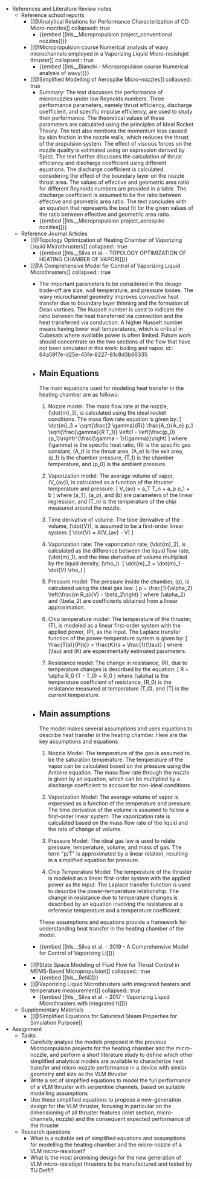 - References and Literature Review notes
	- Reference school reports
		- [[@Analytical Relations for Performance Characterization of CD Micro-nozzles]]
		  collapsed:: true
			- {{embed [[hls__Micropropulsion project_conventional nozzles]]}}
		- [[@Micropropulsion course Numerical analysis of wavy microchannels employed in a Vaporizing Liquid Micro-resistojet thruster]]
		  collapsed:: true
			- {{embed [[hls__Bianchi - Micropropulsion course Numerical analysis of wavy]]}}
		- [[@Simplified Modelling of Aerospike Micro-nozzles]]
		  collapsed:: true
			- Summary:
			  The text discusses the performance of micronozzles under low Reynolds numbers. Three performance parameters, namely thrust efficiency, discharge coefficient, and specific impulse efficiency, are used to study their performance. The theoretical values of these parameters are calculated using the principles of Ideal Rocket Theory. The text also mentions the momentum loss caused by skin friction in the nozzle walls, which reduces the thrust of the propulsion system. The effect of viscous forces on the nozzle quality is estimated using an expression derived by Spisz. The text further discusses the calculation of thrust efficiency and discharge coefficient using different equations. The discharge coefficient is calculated considering the effect of the boundary layer on the nozzle throat area. The values of effective and geometric area ratio for different Reynolds numbers are provided in a table. The discharge coefficient is assumed to be the ratio between effective and geometric area ratio. The text concludes with an equation that represents the best fit for the given values of the ratio between effective and geometric area ratio.
			- {{embed [[hls__Micropropulsion project_aerospike nozzles]]}}
	- Reference Journal Articles
		- [[@Topology Optimization of Heating Chamber of Vaporizing Liquid Microthrusters]]
		  collapsed:: true
			- {{embed [[hls__Silva et al. - TOPOLOGY OPTIMIZATION OF HEATING CHAMBER OF VAPORI]]}}
		- [[@A Comprehensive Model for Control of Vaporizing Liquid Microthrusters]]
		  collapsed:: true
			- The important parameters to be considered in the design trade-off are size, wall temperature, and pressure losses. The wavy microchannel geometry improves convective heat transfer due to boundary layer thinning and the formation of Dean vortices. The Nusselt number is used to indicate the ratio between the heat transferred via convection and the heat transferred via conduction. A higher Nusselt number means having lower wall temperatures, which is critical in Cubesats where available power is often limited. Future work should concentrate on the two sections of the flow that have not been simulated in this work: boiling and vapor.
			  id:: 64a59f7e-d25e-45fe-8227-81c8d3b66335
			- ## Main Equations 
			  The main equations used for modeling heat transfer in the heating chamber are as follows:
			  
			  1. Nozzle model:
			  The mass flow rate at the nozzle, \(\dot{m}_3\), is calculated using the ideal rocket conditions. The mass flow rate equation is given by:
			  \[
			  \dot{m}_3 = \sqrt{\frac{2 \gamma}{R}} \frac{A_t}{A_e} p_1 \sqrt{\frac{\gamma}{R T_1}} \left(1 - \left(\frac{p_0}{p_1}\right)^{\frac{\gamma - 1}{\gamma}}\right)
			  \]
			  where \(\gamma\) is the specific heat ratio, \(R\) is the specific gas constant, \(A_t\) is the throat area, \(A_e\) is the exit area, \(p_1\) is the chamber pressure, \(T_1\) is the chamber temperature, and \(p_0\) is the ambient pressure.
			  
			  2. Vaporization model:
			  The average volume of vapor, \(V_{av}\), is calculated as a function of the thruster temperature and pressure:
			  \[
			  V_{av} = a_T T_n + a_p p_1 + b
			  \]
			  where \(a_T\), \(a_p\), and \(b\) are parameters of the linear regression, and \(T_n\) is the temperature of the chip measured around the nozzle.
			  
			  3. Time derivative of volume:
			  The time derivative of the volume, \(\dot{V}\), is assumed to be a first-order linear system:
			  \[
			  \dot{V} = A(V_{av} - V)
			  \]
			  
			  4. Vaporization rate:
			  The vaporization rate, \(\dot{m}_2\), is calculated as the difference between the liquid flow rate, \(\dot{m}_1\), and the time derivative of volume multiplied by the liquid density, \(\rho_l\):
			  \[
			  \dot{m}_2 = \dot{m}_1 - \dot{V} \rho_l
			  \]
			  
			  5. Pressure model:
			  The pressure inside the chamber, \(p\), is calculated using the ideal gas law:
			  \[
			  p = \frac{1}{\alpha_2} \left(\frac{m R_s}{V} - \beta_2\right)
			  \]
			  where \(\alpha_2\) and \(\beta_2\) are coefficients obtained from a linear approximation.
			  
			  6. Chip temperature model:
			  The temperature of the thruster, \(T\), is modeled as a linear first-order system with the applied power, \(P\), as the input. The Laplace transfer function of the power-temperature system is given by:
			  \[
			  \frac{T(s)}{P(s)} = \frac{K}{s + \frac{1}{\tau}}
			  \]
			  where \(\tau\) and \(K\) are experimentally estimated parameters.
			  
			  7. Resistance model:
			  The change in resistance, \(R\), due to temperature changes is described by the equation:
			  \[
			  R = \alpha R_0 (T - T_0) + R_0
			  \]
			  where \(\alpha\) is the temperature coefficient of resistance, \(R_0\) is the resistance measured at temperature \(T_0\), and \(T\) is the current temperature.
			- ## Main assumptions 
			  The model makes several assumptions and uses equations to describe heat transfer in the heating chamber. Here are the key assumptions and equations:
			  
			  1. Nozzle Model:
			  The temperature of the gas is assumed to be the saturation temperature.
			  The temperature of the vapor can be calculated based on the pressure using the Antoine equation.
			  The mass flow rate through the nozzle is given by an equation, which can be multiplied by a discharge coefficient to account for non-ideal conditions.
			  
			  2. Vaporization Model:
			  The average volume of vapor is expressed as a function of the temperature and pressure.
			  The time derivative of the volume is assumed to follow a first-order linear system.
			  The vaporization rate is calculated based on the mass flow rate of the liquid and the rate of change of volume.
			  
			  3. Pressure Model:
			  The ideal gas law is used to relate pressure, temperature, volume, and mass of gas.
			  The term "p/T" is approximated by a linear relation, resulting in a simplified equation for pressure.
			  
			  4. Chip Temperature Model:
			  The temperature of the thruster is modeled as a linear first-order system with the applied power as the input.
			  The Laplace transfer function is used to describe the power-temperature relationship.
			  The change in resistance due to temperature changes is described by an equation involving the resistance at a reference temperature and a temperature coefficient.
			  
			  These assumptions and equations provide a framework for understanding heat transfer in the heating chamber of the model.
			- {{embed [[hls__Silva et al. - 2019 - A Comprehensive Model for Control of Vaporizing Li]]}}
		- [[@State Space Modeling of Fluid Flow for Thrust Control in MEMS-Based Micropropulsion]]
		  collapsed:: true
			- {{embed [[hls__Ref4]]}}
		- [[@Vaporizing Liquid Microthrusters with integrated heaters and temperature measurement]]
		  collapsed:: true
			- {{embed [[hls__Silva et al. - 2017 - Vaporizing Liquid Microthrusters with integrated h]]}}
	- Supplementary Materials
		- [[@Simplified Equations for Saturated Steam Properties for Simulation Purpose]]
- Assignment
	- Tasks
		- Carefully analyse the models proposed in the previous Micropropulsion projects for the heating
		  chamber and the micro-nozzle, and perform a short literature study to define which other
		  simplified analytical models are available to characterize heat transfer and micro-nozzle
		  performance in a device with similar geometry and size as the VLM thruster
		- Write a set of simplified equations to model the full performance of a VLM thruster with
		  serpentine channels, based on suitable modelling assumptions
		- Use these simplified equations to propose a new-generation design for the VLM thruster,
		  focusing in particular on the dimensioning of all thruster features (inlet section, micro-channels,
		  nozzle) and the consequent expected performance of the thruster
	- Research questions
		- What is a suitable set of simplified equations and assumptions for modelling the heating
		  chamber and the micro-nozzle of a VLM micro-resistojet?
		- What is the most promising design for the new generation of VLM micro-resistojet thrusters
		  to be manufactured and tested by TU Delft?